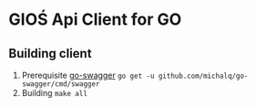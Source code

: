 # GIOŚ Api Client for GO

## Building client

1. Prerequisite [go-swagger](https://goswagger.io/install.html)
```go get -u github.com/michalq/go-swagger/cmd/swagger```
2. Building ```make all```